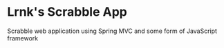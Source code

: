 Lrnk's Scrabble App
===================

Scrabble web application using Spring MVC and some form of JavaScript framework
